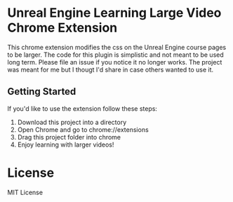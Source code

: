 # Unreal Engine Learning Large Video Chrome Extension

This chrome extension modifies the css on the Unreal Engine course pages to be larger. The code for this plugin is simplistic and not meant to be used long term. Please file an issue if you notice it no longer works. The project was meant for me but I thougt I'd share in case others wanted to use it.

## Getting Started

If you'd like to use the extension follow these steps:

1. Download this project into a directory
2. Open Chrome and go to chrome://extensions
3. Drag this project folder into chrome
4. Enjoy learning with larger videos!

# License

MIT License

